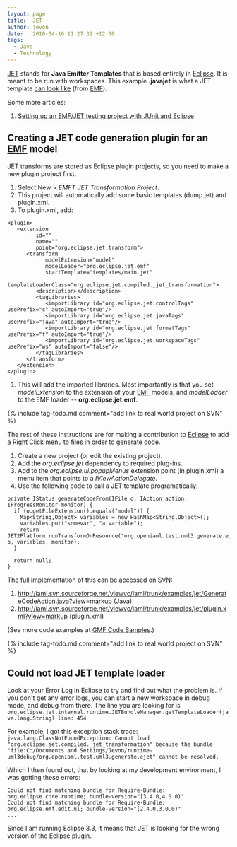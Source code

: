 ```yaml
---
layout: page
title:  JET
author: jevon
date:   2010-04-16 11:27:32 +12:00
tags:
  - Java
  - Technology
---
```


[JET](jet.md) stands for **Java Emitter Templates** that is based entirely in [Eclipse](eclipse.md). It is meant to be run with workspaces. This example **.javajet** is what a JET template <a href="http://code.google.com/p/iaml/source/browse/trunk/org.openiaml.model/templates-emf/model/FactoryClass.javajet?spec=svn1905&r=1905">can look like</a> (from [EMF](emf.md)).

Some more articles:
1. [Setting up an EMF/JET testing project with JUnit and Eclipse](setting-up-an-emf/jet-testing-project-with-junit-and-eclipse.md)

## Creating a JET code generation plugin for an [EMF](emf.md) model
JET transforms are stored as Eclipse plugin projects, so you need to make a new plugin project first.

1. Select New > _EMFT JET Transformation Project_.
1. This project will automatically add some basic templates (dump.jet) and plugin.xml.
1. To plugin.xml, add:

```
<plugin>
   <extension
         id=""
         name=""
         point="org.eclipse.jet.transform">
      <transform
            modelExtension="model"
            modelLoader="org.eclipse.jet.emf"
            startTemplate="templates/main.jet"
            templateLoaderClass="org.eclipse.jet.compiled._jet_transformation">
         <description></description>
         <tagLibraries>
            <importLibrary id="org.eclipse.jet.controlTags" usePrefix="c" autoImport="true"/>
            <importLibrary id="org.eclipse.jet.javaTags" usePrefix="java" autoImport="true"/>
            <importLibrary id="org.eclipse.jet.formatTags" usePrefix="f" autoImport="true"/>
            <importLibrary id="org.eclipse.jet.workspaceTags" usePrefix="ws" autoImport="false"/>
         </tagLibraries>
      </transform>
   </extension>
</plugin>
```

1. This will add the imported libraries. Most importantly is that you set _modelExtension_ to the extension of your [EMF](emf.md) models, and _modelLoader_ to the EMF loader -- **org.eclipse.jet.emf**.

{% include tag-todo.md comment="add link to real world project on SVN" %}

The rest of these instructions are for making a contribution to [Eclipse](eclipse.md) to add a Right Click menu to files in order to generate code.

1. Create a new project (or edit the existing project).
1. Add the _org.eclipse.jet_ dependency to required plug-ins.
1. Add to the _org.eclipse.ui.popupMenus_ extension point (in plugin.xml) a menu item that points to a _IViewActionDelegate_.
1. Use the following code to call a JET template programatically:

```
private IStatus generateCodeFrom(IFile o, IAction action, IProgressMonitor monitor) {
  if (o.getFileExtension().equals("model")) {
    Map<String,Object> variables = new HashMap<String,Object>();
    variables.put("somevar", "a variable");
    return JET2Platform.runTransformOnResource("org.openiaml.test.uml3.generate.ejet", o, variables, monitor);
  }

  return null;
}
```

The full implementation of this can be accessed on SVN:
1. http://iaml.svn.sourceforge.net/viewvc/iaml/trunk/examples/jet/GenerateCodeAction.java?view=markup (Java)
1. http://iaml.svn.sourceforge.net/viewvc/iaml/trunk/examples/jet/plugin.xml?view=markup (plugin.xml)

(See more code examples at [GMF Code Samples](gmf-code-samples.md).)

{% include tag-todo.md comment="add link to real world project on SVN" %}

## Could not load JET template loader
Look at your Error Log in Eclipse to try and find out what the problem is. If you don't get any error logs, you can start a new workspace in debug mode, and debug from there. The line you are looking for is 
`org.eclipse.jet.internal.runtime.JETBundleManager.getTemplateLoader(java.lang.String) line: 454`

For example, I got this exception stack trace:
`java.lang.ClassNotFoundException: Cannot load "org.eclipse.jet.compiled._jet_transformation" because the bundle "file:C:/Documents and Settings/Jevon/runtime-uml3debug/org.openiaml.test.uml3.generate.ejet" cannot be resolved.`

Which I then found out, that by looking at my development environment, I was getting these errors:
```
Could not find matching bundle for Require-Bundle: org.eclipse.core.runtime; bundle-version="[3.4.0,4.0.0)"
Could not find matching bundle for Require-Bundle: org.eclipse.emf.edit.ui; bundle-version="[2.4.0,3.0.0)"
...
```

Since I am running Eclipse 3.3, it means that JET is looking for the wrong version of the Eclipse plugin.
